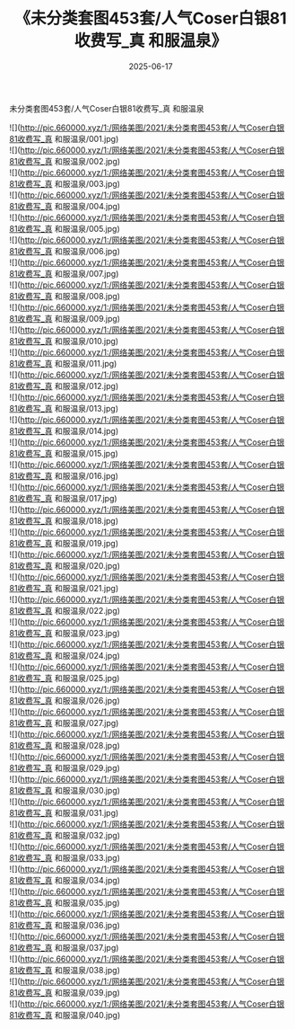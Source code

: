 ﻿---
layout: post
title:  《未分类套图453套/人气Coser白银81收费写_真 和服温泉》
date:   2025-06-17
img: http://pic.660000.xyz/1:/网络美图/2021/未分类套图453套/人气Coser白银81收费写_真 和服温泉/000.jpg
categories: [美女, 清纯, 唯美]
---

未分类套图453套/人气Coser白银81收费写_真 和服温泉

 ![](http://pic.660000.xyz/1:/网络美图/2021/未分类套图453套/人气Coser白银81收费写_真 和服温泉/001.jpg) <br>![](http://pic.660000.xyz/1:/网络美图/2021/未分类套图453套/人气Coser白银81收费写_真 和服温泉/002.jpg) <br>![](http://pic.660000.xyz/1:/网络美图/2021/未分类套图453套/人气Coser白银81收费写_真 和服温泉/003.jpg) <br>![](http://pic.660000.xyz/1:/网络美图/2021/未分类套图453套/人气Coser白银81收费写_真 和服温泉/004.jpg) <br>![](http://pic.660000.xyz/1:/网络美图/2021/未分类套图453套/人气Coser白银81收费写_真 和服温泉/005.jpg) <br>![](http://pic.660000.xyz/1:/网络美图/2021/未分类套图453套/人气Coser白银81收费写_真 和服温泉/006.jpg) <br>![](http://pic.660000.xyz/1:/网络美图/2021/未分类套图453套/人气Coser白银81收费写_真 和服温泉/007.jpg) <br>![](http://pic.660000.xyz/1:/网络美图/2021/未分类套图453套/人气Coser白银81收费写_真 和服温泉/008.jpg) <br>![](http://pic.660000.xyz/1:/网络美图/2021/未分类套图453套/人气Coser白银81收费写_真 和服温泉/009.jpg) <br>![](http://pic.660000.xyz/1:/网络美图/2021/未分类套图453套/人气Coser白银81收费写_真 和服温泉/010.jpg) <br>![](http://pic.660000.xyz/1:/网络美图/2021/未分类套图453套/人气Coser白银81收费写_真 和服温泉/011.jpg) <br>![](http://pic.660000.xyz/1:/网络美图/2021/未分类套图453套/人气Coser白银81收费写_真 和服温泉/012.jpg) <br>![](http://pic.660000.xyz/1:/网络美图/2021/未分类套图453套/人气Coser白银81收费写_真 和服温泉/013.jpg) <br>![](http://pic.660000.xyz/1:/网络美图/2021/未分类套图453套/人气Coser白银81收费写_真 和服温泉/014.jpg) <br>![](http://pic.660000.xyz/1:/网络美图/2021/未分类套图453套/人气Coser白银81收费写_真 和服温泉/015.jpg) <br>![](http://pic.660000.xyz/1:/网络美图/2021/未分类套图453套/人气Coser白银81收费写_真 和服温泉/016.jpg) <br>![](http://pic.660000.xyz/1:/网络美图/2021/未分类套图453套/人气Coser白银81收费写_真 和服温泉/017.jpg) <br>![](http://pic.660000.xyz/1:/网络美图/2021/未分类套图453套/人气Coser白银81收费写_真 和服温泉/018.jpg) <br>![](http://pic.660000.xyz/1:/网络美图/2021/未分类套图453套/人气Coser白银81收费写_真 和服温泉/019.jpg) <br>![](http://pic.660000.xyz/1:/网络美图/2021/未分类套图453套/人气Coser白银81收费写_真 和服温泉/020.jpg) <br>![](http://pic.660000.xyz/1:/网络美图/2021/未分类套图453套/人气Coser白银81收费写_真 和服温泉/021.jpg) <br>![](http://pic.660000.xyz/1:/网络美图/2021/未分类套图453套/人气Coser白银81收费写_真 和服温泉/022.jpg) <br>![](http://pic.660000.xyz/1:/网络美图/2021/未分类套图453套/人气Coser白银81收费写_真 和服温泉/023.jpg) <br>![](http://pic.660000.xyz/1:/网络美图/2021/未分类套图453套/人气Coser白银81收费写_真 和服温泉/024.jpg) <br>![](http://pic.660000.xyz/1:/网络美图/2021/未分类套图453套/人气Coser白银81收费写_真 和服温泉/025.jpg) <br>![](http://pic.660000.xyz/1:/网络美图/2021/未分类套图453套/人气Coser白银81收费写_真 和服温泉/026.jpg) <br>![](http://pic.660000.xyz/1:/网络美图/2021/未分类套图453套/人气Coser白银81收费写_真 和服温泉/027.jpg) <br>![](http://pic.660000.xyz/1:/网络美图/2021/未分类套图453套/人气Coser白银81收费写_真 和服温泉/028.jpg) <br>![](http://pic.660000.xyz/1:/网络美图/2021/未分类套图453套/人气Coser白银81收费写_真 和服温泉/029.jpg) <br>![](http://pic.660000.xyz/1:/网络美图/2021/未分类套图453套/人气Coser白银81收费写_真 和服温泉/030.jpg) <br>![](http://pic.660000.xyz/1:/网络美图/2021/未分类套图453套/人气Coser白银81收费写_真 和服温泉/031.jpg) <br>![](http://pic.660000.xyz/1:/网络美图/2021/未分类套图453套/人气Coser白银81收费写_真 和服温泉/032.jpg) <br>![](http://pic.660000.xyz/1:/网络美图/2021/未分类套图453套/人气Coser白银81收费写_真 和服温泉/033.jpg) <br>![](http://pic.660000.xyz/1:/网络美图/2021/未分类套图453套/人气Coser白银81收费写_真 和服温泉/034.jpg) <br>![](http://pic.660000.xyz/1:/网络美图/2021/未分类套图453套/人气Coser白银81收费写_真 和服温泉/035.jpg) <br>![](http://pic.660000.xyz/1:/网络美图/2021/未分类套图453套/人气Coser白银81收费写_真 和服温泉/036.jpg) <br>![](http://pic.660000.xyz/1:/网络美图/2021/未分类套图453套/人气Coser白银81收费写_真 和服温泉/037.jpg) <br>![](http://pic.660000.xyz/1:/网络美图/2021/未分类套图453套/人气Coser白银81收费写_真 和服温泉/038.jpg) <br>![](http://pic.660000.xyz/1:/网络美图/2021/未分类套图453套/人气Coser白银81收费写_真 和服温泉/039.jpg) <br>![](http://pic.660000.xyz/1:/网络美图/2021/未分类套图453套/人气Coser白银81收费写_真 和服温泉/040.jpg) <br>
